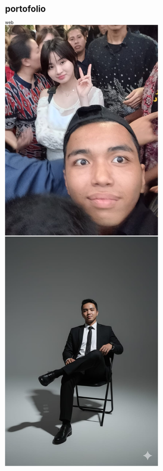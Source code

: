 # portofolio
web
![alt text](https://github.com/Zi112/portofolio/blob/main/src/scripts/gambar_2.jpg?raw=true)
![alt text](https://github.com/Zi112/portofolio/blob/main/src/scripts/gambar_3.jpg?raw=true)
